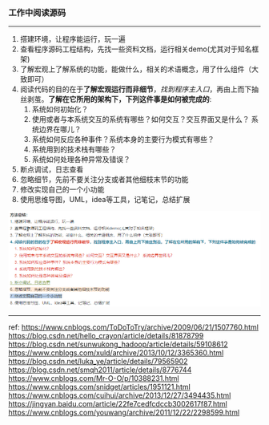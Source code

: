 ### 工作中阅读源码

---

1. 搭建环境，让程序能运行，玩一遍
2. 查看程序源码工程结构，先找一些资料文档，运行相关demo(尤其对于知名框架)
3. 了解宏观上了解系统的功能，能做什么，相关的术语概念，用了什么组件（大致即可）
4. 阅读代码的目的在于**了解宏观运行而非细节**，*找到程序主入口*，再由上而下抽丝剥茧。**了解在它所用的架构下，下列这件事是如何被完成的**:
    1. 系统如何初始化？
    2. 使用或者与本系统交互的系统有哪些？如何交互？交互界面又是什么？ 系统边界在哪儿？
    3. 系统如何反应各种事件？系统本身的主要行为模式有哪些？
    4. 系统用到的技术栈有哪些？
    5. 系统如何处理各种异常及错误？
5. 断点调试，日志查看
6. 忽略细节，先前不要关注分支或者其他细枝末节的功能
7. 修改实现自己的一个小功能
8. 使用思维导图，UML，idea等工具，记笔记，总结扩展

![yueduyuanma](../../images/yueduyuanma.png)



***
ref:
https://www.cnblogs.com/ToDoToTry/archive/2009/06/21/1507760.html
https://blog.csdn.net/hello_crayon/article/details/81878799
https://blog.csdn.net/sunwukong_hadoop/article/details/59108612
https://www.cnblogs.com/xuld/archive/2013/10/12/3365360.html
https://blog.csdn.net/luka_ye/article/details/79565902
https://blog.csdn.net/smqh2011/article/details/8776744
https://www.cnblogs.com/Mr-O-O/p/10388231.html
https://www.cnblogs.com/snidget/articles/1951121.html
https://www.cnblogs.com/cuihui/archive/2013/12/27/3494435.html
https://jingyan.baidu.com/article/22fe7cedfcdccb3002617f87.html
https://www.cnblogs.com/youwang/archive/2011/12/22/2298599.html